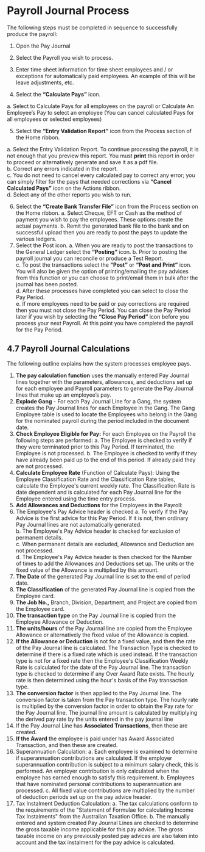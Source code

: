 # Payroll Journal Process
The following steps must be completed in sequence to successfully produce the payroll:

1.	Open the Pay Journal

2.	Select the Payroll you wish to process.

3.	Enter time sheet information for time sheet employees and / or exceptions for automatically paid employees.  An example of this will be leave adjustments, etc.

4.	Select the **“Calculate Pays”** icon.
 
 a.	Select to Calculate Pays for all employees on the payroll or Calculate An Employee’s Pay to select an employee (You can cancel calculated Pays for all employees or selected employees)

5.	Select the **“Entry Validation Report”** icon from the Process section of the Home ribbon.

 a.	Select the Entry Validation Report.  To continue processing the payroll, it is not enough that you preview this report. You must **print** this report in order to proceed or alternatively generate and save it as a pdf file.  
 b.	Correct any errors indicated in the report.  
 c.	You do not need to cancel every calculated pay to correct any error; you can simply filter for the pays that needed corrections via **“Cancel Calculated Pays”** icon on the Actions ribbon.  
 d.	Select any of the other reports you wish to run.  
 
6.	Select the **“Create Bank Transfer File”** icon from the Process section on the Home ribbon.
 a.	Select Cheque, EFT or Cash as the method of payment you wish to pay the employees.  These options create the actual payments.
 b.	Remit the generated bank file to the bank and on successful upload then you are ready to post the pays to update the various ledgers.  
7.	Select the Post icon.
 a.	When you are ready to post the transactions to the General Ledger select the **“Posting”** icon.
 b.	Prior to posting the payroll journal you can reconcile or produce a Test Report.  
 c.	To post the transactions select the **“Post”** or **“Post and Print”** icon.  You will also be given the option of printing/emailing the pay advices from this function or you can choose to print/email them in bulk after the journal has been posted.  
 d.	After these processes have completed you can select to close the Pay Period.  
 e.	If more employees need to be paid or pay corrections are required then you must not close the Pay Period.  You can close the Pay Period later if you wish by selecting the **“Close Pay Period”** icon before you process your next Payroll.
At this point you have completed the payroll for the Pay Period. 

## 4.7	Payroll Journal Calculations
The following outline explains how the system processes employee pays.

1.	**The pay calculation function** uses the manually entered Pay Journal lines together with the parameters, allowances, and deductions set up for each employee and Payroll parameters to generate the Pay Journal lines that make up an employee’s pay.
2.	**Explode Gang** - For each Pay Journal Line for a Gang, the system creates the Pay Journal lines for each Employee in the Gang.  The Gang Employee table is used to locate the Employees who belong in the Gang for the nominated payroll during the period included in the document date.
3.	**Check Employee Eligible for Pay:** For each Employee on the Payroll the following steps are performed:
a.	The Employee is checked to verify if they were terminated prior to this Pay Period.  If terminated, the Employee is not processed.
b.	The Employee is checked to verify if they have already been paid up to the end of this period.  If already paid they are not processed.
4.	**Calculate Employee Rate** (Function of Calculate Pays): Using the Employee Classification Rate and the Classification Rate tables, calculate the Employee's current weekly rate.  The Classification Rate is date dependent and is calculated for each Pay Journal line for the Employee entered using the time entry process.
5.	**Add Allowances and Deductions** for the Employees in the Payroll:
6.	The Employee's Pay Advice header is checked 
a.	To verify if the Pay Advice is the first advice for this Pay Period.  If it is not, then ordinary Pay Journal lines are not automatically generated.  
b.	The Employee's Pay Advice header is checked for exclusion of permanent details.  
c.	When permanent details are excluded, Allowance and Deduction are not processed.  
d.	The Employee's Pay Advice header is then checked for the Number of times to add the Allowances and Deductions set up.  The units or the fixed value of the Allowance is multiplied by this amount.  
7.	**The Date** of the generated Pay Journal line is set to the end of period date.  
8.	**The Classification** of the generated Pay Journal line is copied from the Employee card.  
9.	**The Job No.,** Branch, Division, Department, and Project are copied from the Employee card.  
10.	**The transaction type** on the Pay Journal line is copied from the Employee Allowance or Deduction.  
11.	**The units/hours** of the Pay Journal line are copied from the Employee Allowance or alternatively the fixed value of the Allowance is copied. 
12.	**If the Allowance or Deduction** is not for a fixed value, and then the rate of the Pay Journal line is calculated.  The Transaction Type is checked to determine if there is a fixed rate which is used instead.  If the transaction type is not for a fixed rate then the Employee's Classification Weekly Rate is calculated for the date of the Pay Journal line.  The transaction type is checked to determine if any Over Award Rate exists.  The hourly rate is then determined using the hour's basis of the Pay transaction type.
13.	**The conversion factor** is then applied to the Pay Journal line.  The conversion factor is taken from the Pay transaction type.  The hourly rate is multiplied by the conversion factor in order to obtain the Pay rate for the Pay Journal line.  The journal line amount is calculated by multiplying the derived pay rate by the units entered in the pay journal line 
14.	If the Pay Journal Line has **Associated Transactions**, then these are created. 
15.	**If the Award** the employee is paid under has Award Associated Transaction, and then these are created.
16.	Superannuation Calculation: 
a.	Each employee is examined to determine if superannuation contributions are calculated.  If the employer superannuation contribution is subject to a minimum salary check, this is performed.  An employer contribution is only calculated when the employee has earned enough to satisfy this requirement.
b.	Employees that have nominated personal contributions to superannuation are processed.
c.	All fixed value contributions are multiplied by the number of deduction periods set up on the pay advice header. 
17.	Tax Instalment Deduction Calculation:
a.	The tax calculations conform to the requirements of the "Statement of Formulae for calculating Income Tax Instalments" from the Australian Taxation Office.
b.	The manually entered and system created Pay Journal Lines are checked to determine the gross taxable income applicable for this pay advice.  The gross taxable income on any previously posted pay advices are also taken into account and the tax instalment for the pay advice is calculated.
